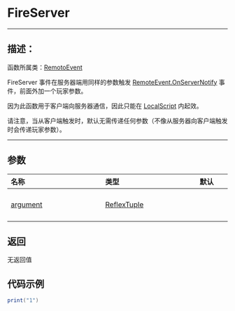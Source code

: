 # FireServer 
-----------------------------------------------------------------------------------------
## 描述：

函数所属类：[RemotoEvent](/Api/Class/Script/RemoteEvent.md)

FireServer 事件在服务器端用同样的参数触发 [RemoteEvent.OnServerNotify](/Api/Class/Script/RemoteEvent_F/OnServerNotify.md) 事件，前面外加一个玩家参数。

因为此函数用于客户端向服务器通信，因此只能在 [LocalScript](/Api/Class/Script/LocalScriptNode.md) 内起效。

请注意，当从客户端触发时，默认无需传递任何参数（不像从服务器向客户端触发时会传递玩家参数）。

-----------------------------------------------------------------------------------------
## 参数


|<div style="width:200px">名称</div>|<div style="width:200px">类型</div>|<div style="width:200px">默认</div>|<div style="width:200px">描述</div>|
|:--------------------|:--------------------|:--------------------|:--------------------|
|[argument]()      | [ReflexTuple](/Api/DataType/tuple.md)||传入 [RemoteEvent.OnServerNotify](/Api/Class/Script/RemoteEvent_F/OnServerNotify.md) 方法的参数|


## 返回

无返回值

## 代码示例

```lua
print("1")

```